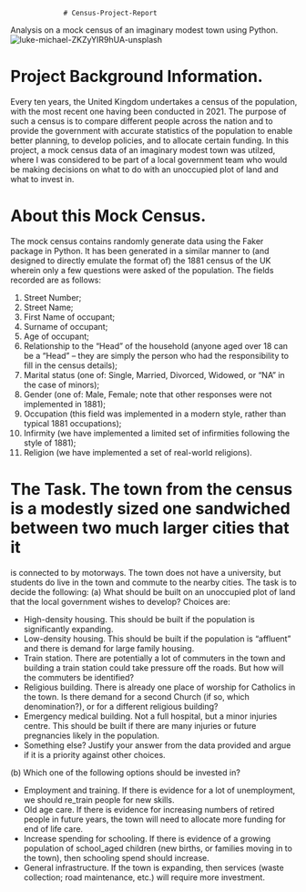                  # Census-Project-Report
Analysis on a mock census of an imaginary modest town using Python.
![luke-michael-ZKZyYIR9hUA-unsplash](https://github.com/Abisola-Raji/Census-Project-Report-/assets/157732949/675cfcd4-f318-4bf8-8e82-04aab150fa9c)

# Project Background Information. 
Every ten years, the United Kingdom undertakes a census of the population, with the most recent one having 
been conducted in 2021. The purpose of such a census is to compare different people across the nation and to 
provide the government with accurate statistics of the population to enable better planning, to develop policies, 
and to allocate certain funding. 
In this project, a mock census data of an imaginary modest town was utilzed, where I was considered to be part of a local government team who would be making decisions on what to do with an 
unoccupied plot of land and what to invest in.

# About this Mock Census. 
The mock census contains randomly generate data using the Faker package in Python. It has 
been generated in a similar manner to (and designed to directly emulate the format of) the 1881 census of the 
UK wherein only a few questions were asked of the population. The fields recorded are as follows: 
1. Street Number; 
2. Street Name; 
3. First Name of occupant; 
4. Surname of occupant; 
5. Age of occupant; 
6. Relationship to the “Head” of the household (anyone aged over 18 can be a “Head” – they are simply 
the person who had the responsibility to fill in the census details); 
7. Marital status (one of: Single, Married, Divorced, Widowed, or “NA” in the case of minors); 
8. Gender (one of: Male, Female; note that other responses were not implemented in 1881); 
9. Occupation (this field was implemented in a modern style, rather than typical 1881 occupations); 
10. Infirmity (we have implemented a limited set of infirmities following the style of 1881); 
11. Religion (we have implemented a set of real-world religions).

# The Task. The town from the census is a modestly sized one sandwiched between two much larger cities that it 
is connected to by motorways. The town does not have a university, but students do live in the town and 
commute to the nearby cities. The task is to decide the following: 
(a) What should be built on an unoccupied plot of land that the local government wishes to 
develop? Choices are:
- High-density housing. This should be built if the population is significantly expanding.
- Low-density housing. This should be built if the population is “affluent” and there is 
demand for large family housing.
- Train station. There are potentially a lot of commuters in the town and building a train 
station could take pressure off the roads. But how will the commuters be identified?
- Religious building. There is already one place of worship for Catholics in the town. Is 
there demand for a second Church (if so, which denomination?), or for a different religious building?
- Emergency medical building. Not a full hospital, but a minor injuries centre. This should 
be built if there are many injuries or future pregnancies likely in the population. 
- Something else? 
Justify your answer from the data provided and argue if it is a priority against other choices.

(b) Which one of the following options should be invested in?
- Employment and training. If there is evidence for a lot of unemployment, we should re_train people for new skills. 
- Old age care. If there is evidence for increasing numbers of retired people in future years, 
the town will need to allocate more funding for end of life care. 
- Increase spending for schooling. If there is evidence of a growing population of school_aged children (new births, or families moving in to the town), then schooling spend should increase. 
- General infrastructure. If the town is expanding, then services (waste collection; road maintenance, etc.) will require more investment. 


